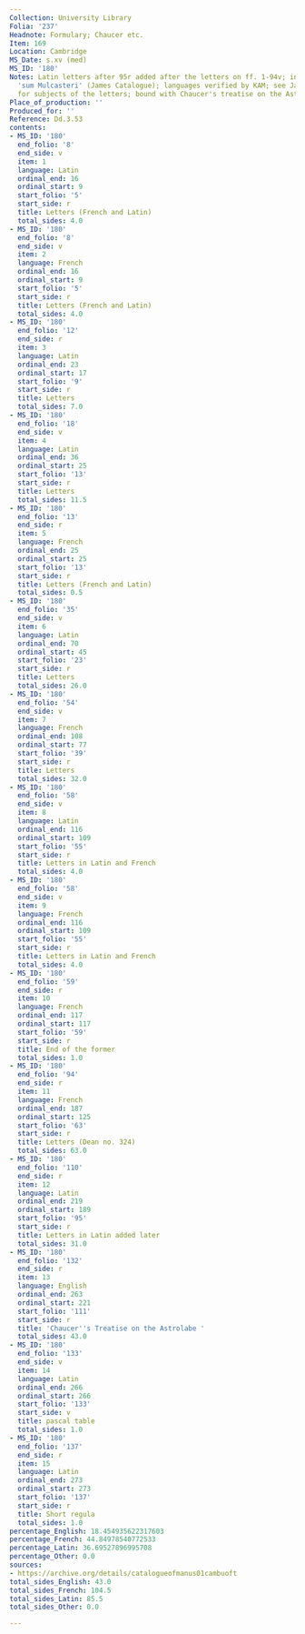 ```yaml
---
Collection: University Library
Folia: '237'
Headnote: Formulary; Chaucer etc.
Item: 169
Location: Cambridge
MS_Date: s.xv (med)
MS_ID: '180'
Notes: Latin letters after 95r added after the letters on ff. 1-94v; inside cover
  'sum Mulcasteri' (James Catalogue); languages verified by KAM; see James catalogue
  for subjects of the letters; bound with Chaucer's treatise on the Astrolabe
Place_of_production: ''
Produced_for: ''
Reference: Dd.3.53
contents:
- MS_ID: '180'
  end_folio: '8'
  end_side: v
  item: 1
  language: Latin
  ordinal_end: 16
  ordinal_start: 9
  start_folio: '5'
  start_side: r
  title: Letters (French and Latin)
  total_sides: 4.0
- MS_ID: '180'
  end_folio: '8'
  end_side: v
  item: 2
  language: French
  ordinal_end: 16
  ordinal_start: 9
  start_folio: '5'
  start_side: r
  title: Letters (French and Latin)
  total_sides: 4.0
- MS_ID: '180'
  end_folio: '12'
  end_side: r
  item: 3
  language: Latin
  ordinal_end: 23
  ordinal_start: 17
  start_folio: '9'
  start_side: r
  title: Letters
  total_sides: 7.0
- MS_ID: '180'
  end_folio: '18'
  end_side: v
  item: 4
  language: Latin
  ordinal_end: 36
  ordinal_start: 25
  start_folio: '13'
  start_side: r
  title: Letters
  total_sides: 11.5
- MS_ID: '180'
  end_folio: '13'
  end_side: r
  item: 5
  language: French
  ordinal_end: 25
  ordinal_start: 25
  start_folio: '13'
  start_side: r
  title: Letters (French and Latin)
  total_sides: 0.5
- MS_ID: '180'
  end_folio: '35'
  end_side: v
  item: 6
  language: Latin
  ordinal_end: 70
  ordinal_start: 45
  start_folio: '23'
  start_side: r
  title: Letters
  total_sides: 26.0
- MS_ID: '180'
  end_folio: '54'
  end_side: v
  item: 7
  language: French
  ordinal_end: 108
  ordinal_start: 77
  start_folio: '39'
  start_side: r
  title: Letters
  total_sides: 32.0
- MS_ID: '180'
  end_folio: '58'
  end_side: v
  item: 8
  language: Latin
  ordinal_end: 116
  ordinal_start: 109
  start_folio: '55'
  start_side: r
  title: Letters in Latin and French
  total_sides: 4.0
- MS_ID: '180'
  end_folio: '58'
  end_side: v
  item: 9
  language: French
  ordinal_end: 116
  ordinal_start: 109
  start_folio: '55'
  start_side: r
  title: Letters in Latin and French
  total_sides: 4.0
- MS_ID: '180'
  end_folio: '59'
  end_side: r
  item: 10
  language: French
  ordinal_end: 117
  ordinal_start: 117
  start_folio: '59'
  start_side: r
  title: End of the former
  total_sides: 1.0
- MS_ID: '180'
  end_folio: '94'
  end_side: r
  item: 11
  language: French
  ordinal_end: 187
  ordinal_start: 125
  start_folio: '63'
  start_side: r
  title: Letters (Dean no. 324)
  total_sides: 63.0
- MS_ID: '180'
  end_folio: '110'
  end_side: r
  item: 12
  language: Latin
  ordinal_end: 219
  ordinal_start: 189
  start_folio: '95'
  start_side: r
  title: Letters in Latin added later
  total_sides: 31.0
- MS_ID: '180'
  end_folio: '132'
  end_side: r
  item: 13
  language: English
  ordinal_end: 263
  ordinal_start: 221
  start_folio: '111'
  start_side: r
  title: 'Chaucer''s Treatise on the Astrolabe '
  total_sides: 43.0
- MS_ID: '180'
  end_folio: '133'
  end_side: v
  item: 14
  language: Latin
  ordinal_end: 266
  ordinal_start: 266
  start_folio: '133'
  start_side: v
  title: pascal table
  total_sides: 1.0
- MS_ID: '180'
  end_folio: '137'
  end_side: r
  item: 15
  language: Latin
  ordinal_end: 273
  ordinal_start: 273
  start_folio: '137'
  start_side: r
  title: Short regula
  total_sides: 1.0
percentage_English: 18.454935622317603
percentage_French: 44.84978540772533
percentage_Latin: 36.69527896995708
percentage_Other: 0.0
sources:
- https://archive.org/details/catalogueofmanus01cambuoft
total_sides_English: 43.0
total_sides_French: 104.5
total_sides_Latin: 85.5
total_sides_Other: 0.0

---
```

